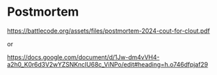 # Postmortem

[https://battlecode.org/assets/files/postmortem-2024-cout-for-clout.pdf 
]([url](https://battlecode.org/assets/files/postmortem-2024-cout-for-clout.pdf))

or

[https://docs.google.com/document/d/1Jw-dm4vVH4-a2h0_K0r6d3V2wYZSNKncIU68c_ViNPo/edit#heading=h.o746dfpjaf29
]([url](https://docs.google.com/document/d/1Jw-dm4vVH4-a2h0_K0r6d3V2wYZSNKncIU68c_ViNPo/edit#heading=h.o746dfpjaf29))
